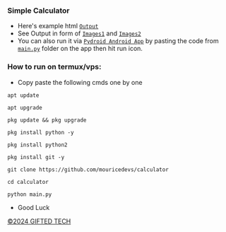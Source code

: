 ### Simple Calculator ###

- Here's example html [`Output`](https://mouricedevs.github.io/calculator)
- See Output in form of [`Images1`](https://github.com/mouricedevs/calculator/tree/main/screenshots/html,css,js.jpg) and [`Images2`](https://github.com/mouricedevs/calculator/tree/main/screenshots/termux,pydroid.jpg)
- You can also run it via [`Pydroid Android App`](https://play.google.com/store/apps/details?id=ru.iiec.pydroid3) by pasting the code from [`main.py`](https://github.com/mouricedevs/calculator/blob/main/main.py) folder on the app then hit run icon.

### How to run on termux/vps: ###
- Copy paste the following cmds one by one
```
apt update
```
```
apt upgrade
```
```
pkg update && pkg upgrade
```
```
pkg install python -y
```
```
pkg install python2
```
```
pkg install git -y
```
```
git clone https://github.com/mouricedevs/calculator
```
```
cd calculator
```
```
python main.py
```
- Good Luck
  
[©2024 GIFTED TECH](github.com/mouricedevs)
